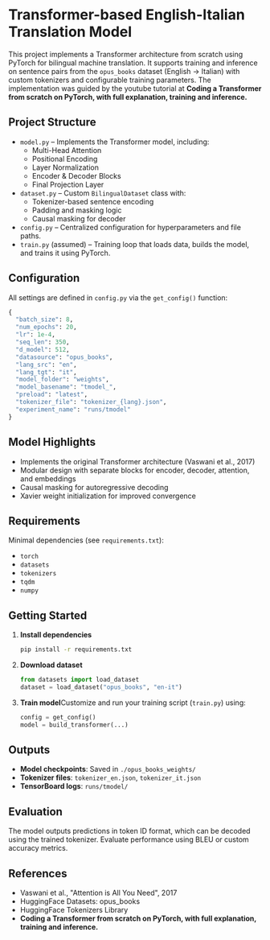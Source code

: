 # Transformer-based English-Italian Translation Model

This project implements a Transformer architecture from scratch using PyTorch for bilingual machine translation. It supports training and inference on sentence pairs from the `opus_books` dataset (English → Italian) with custom tokenizers and configurable training parameters. The implementation was guided by the youtube tutorial at **Coding a Transformer from scratch on PyTorch, with full explanation, training and inference.**

## Project Structure

- `model.py` – Implements the Transformer model, including:
  - Multi-Head Attention
  - Positional Encoding
  - Layer Normalization
  - Encoder & Decoder Blocks
  - Final Projection Layer
- `dataset.py` – Custom `BilingualDataset` class with:
  - Tokenizer-based sentence encoding
  - Padding and masking logic
  - Causal masking for decoder
- `config.py` – Centralized configuration for hyperparameters and file paths.
- `train.py` (assumed) – Training loop that loads data, builds the model, and trains it using PyTorch.

## Configuration

All settings are defined in `config.py` via the `get_config()` function:

```python
{
  "batch_size": 8,
  "num_epochs": 20,
  "lr": 1e-4,
  "seq_len": 350,
  "d_model": 512,
  "datasource": "opus_books",
  "lang_src": "en",
  "lang_tgt": "it",
  "model_folder": "weights",
  "model_basename": "tmodel_",
  "preload": "latest",
  "tokenizer_file": "tokenizer_{lang}.json",
  "experiment_name": "runs/tmodel"
}
```

## Model Highlights

- Implements the original Transformer architecture (Vaswani et al., 2017)
- Modular design with separate blocks for encoder, decoder, attention, and embeddings
- Causal masking for autoregressive decoding
- Xavier weight initialization for improved convergence

## Requirements

Minimal dependencies (see `requirements.txt`):

- `torch`
- `datasets`
- `tokenizers`
- `tqdm`
- `numpy`

## Getting Started

1. **Install dependencies**

   ```bash
   pip install -r requirements.txt
   ```

2. **Download dataset**

   ```python
   from datasets import load_dataset
   dataset = load_dataset("opus_books", "en-it")
   ```

3. **Train model**Customize and run your training script (`train.py`) using:

   ```python
   config = get_config()
   model = build_transformer(...)
   ```

## Outputs

- **Model checkpoints**: Saved in `./opus_books_weights/`
- **Tokenizer files**: `tokenizer_en.json`, `tokenizer_it.json`
- **TensorBoard logs**: `runs/tmodel/`

## Evaluation

The model outputs predictions in token ID format, which can be decoded using the trained tokenizer. Evaluate performance using BLEU or custom accuracy metrics.

## References

- Vaswani et al., "Attention is All You Need", 2017
- HuggingFace Datasets: opus_books
- HuggingFace Tokenizers Library
- **Coding a Transformer from scratch on PyTorch, with full explanation, training and inference.**